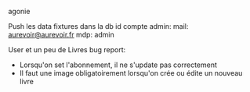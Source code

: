 agonie

Push les data fixtures dans la db
id compte admin:
mail: aurevoir@aurevoir.fr
mdp: admin

User et un peu de Livres
bug report: 
- Lorsqu'on set l'abonnement, il ne s'update pas correctement
- Il faut une image obligatoirement lorsqu'on crée ou édite un nouveau livre
